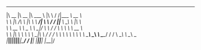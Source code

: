 
 ________  ________  _______       ___    ___ _________  ________     
|\   __  \|\   __  \|\  ___ \     |\  \  /  /|\___   ___\\   __  \    
\ \  \|\ /\ \  \|\  \ \   __/|    \ \  \/  / ||___ \  \_\ \  \|\  \   
 \ \   __  \ \   _  _\ \  \_|/__   \ \    / /     \ \  \ \ \   __  \  
  \ \  \|\  \ \  \\  \\ \  \_|\ \   \/  /  /       \ \  \ \ \  \ \  \ 
   \ \_______\ \__\\ _\\ \_______\__/  / /          \ \__\ \ \__\ \__\
    \|_______|\|__|\|__|\|_______|\___/ /            \|__|  \|__|\|__|
                                 \|___|/                              
                                                                      
                                                                      
